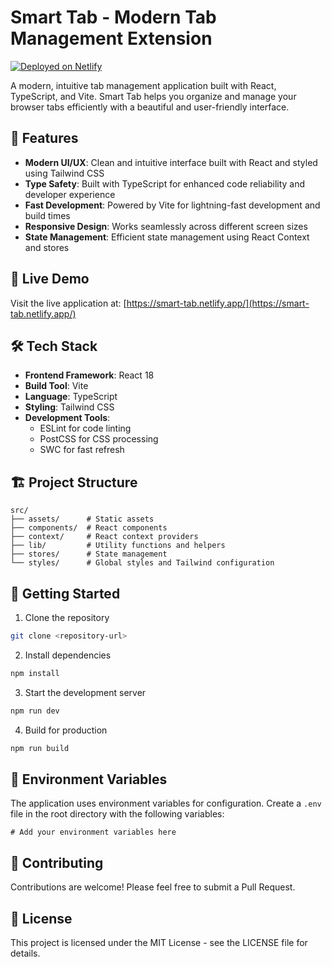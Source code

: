 # Smart Tab - Modern Tab Management Extension

[![Deployed on Netlify](https://img.shields.io/badge/Deployed%20on-Netlify-00C7B7?style=flat&logo=netlify&logoColor=white)](https://smart-tab.netlify.app/)

A modern, intuitive tab management application built with React, TypeScript, and Vite. Smart Tab helps you organize and manage your browser tabs efficiently with a beautiful and user-friendly interface.

## 🌟 Features

- **Modern UI/UX**: Clean and intuitive interface built with React and styled using Tailwind CSS
- **Type Safety**: Built with TypeScript for enhanced code reliability and developer experience
- **Fast Development**: Powered by Vite for lightning-fast development and build times
- **Responsive Design**: Works seamlessly across different screen sizes
- **State Management**: Efficient state management using React Context and stores

## 🚀 Live Demo

Visit the live application at: [https://smart-tab.netlify.app/](https://smart-tab.netlify.app/)

## 🛠️ Tech Stack

- **Frontend Framework**: React 18
- **Build Tool**: Vite
- **Language**: TypeScript
- **Styling**: Tailwind CSS
- **Development Tools**:
  - ESLint for code linting
  - PostCSS for CSS processing
  - SWC for fast refresh

## 🏗️ Project Structure

```
src/
├── assets/      # Static assets
├── components/  # React components
├── context/     # React context providers
├── lib/         # Utility functions and helpers
├── stores/      # State management
└── styles/      # Global styles and Tailwind configuration
```

## 🚀 Getting Started

1. Clone the repository
```bash
git clone <repository-url>
```

2. Install dependencies
```bash
npm install
```

3. Start the development server
```bash
npm run dev
```

4. Build for production
```bash
npm run build
```

## 📝 Environment Variables

The application uses environment variables for configuration. Create a `.env` file in the root directory with the following variables:

```env
# Add your environment variables here
```

## 🤝 Contributing

Contributions are welcome! Please feel free to submit a Pull Request.

## 📄 License

This project is licensed under the MIT License - see the LICENSE file for details.
